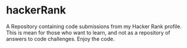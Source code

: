 # hackerRank
A Repository containing code submissions from my Hacker Rank profile. This is mean for those who want to learn, and not as a repository of answers to code challenges. Enjoy the code.
